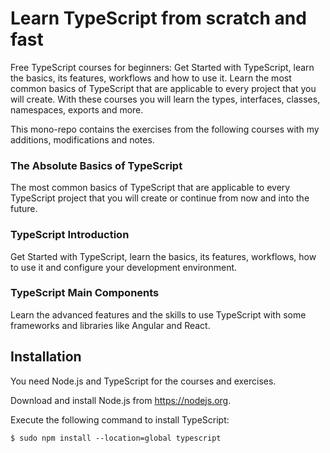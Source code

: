 # Learn TypeScript from scratch and fast

Free TypeScript courses for beginners: Get Started with TypeScript, learn the basics, its features, workflows and how to use it. Learn the most common basics of TypeScript that are applicable to every project that you will create. With these courses you will learn the types, interfaces, classes, namespaces, exports and more.

This mono-repo contains the exercises from the following courses with my additions, modifications and notes.

### The Absolute Basics of TypeScript

The most common basics of TypeScript that are applicable to every TypeScript project that you will create or continue from now and into the future.

### TypeScript Introduction

Get Started with TypeScript, learn the basics, its features, workflows, how to use it and configure your development environment.

### TypeScript Main Components

Learn the advanced features and the skills to use TypeScript with some frameworks and libraries like Angular and React.

## Installation

You need Node.js and TypeScript for the courses and exercises.

Download and install Node.js from <https://nodejs.org>.

Execute the following command to install TypeScript:

```shell
$ sudo npm install --location=global typescript
```
